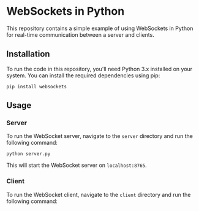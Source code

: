 # WebSockets in Python

This repository contains a simple example of using WebSockets in Python for real-time communication between a server and clients.

## Installation

To run the code in this repository, you'll need Python 3.x installed on your system. You can install the required dependencies using pip:

```
pip install websockets
```

## Usage

### Server

To run the WebSocket server, navigate to the `server` directory and run the following command:

```
python server.py
```


This will start the WebSocket server on `localhost:8765`.

### Client

To run the WebSocket client, navigate to the `client` directory and run the following command:

